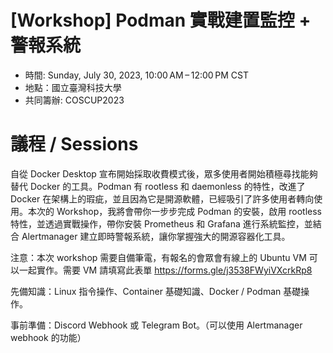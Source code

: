 # [Workshop] Podman 實戰建置監控 + 警報系統
- 時間: Sunday, July 30, 2023, 10:00 AM – 12:00 PM CST
- 地點：國立臺灣科技大學
- 共同籌辦: COSCUP2023

# 議程 / Sessions

自從 Docker Desktop 宣布開始採取收費模式後，眾多使用者開始積極尋找能夠替代 Docker 的工具。Podman 有 rootless 和 daemonless 的特性，改進了 Docker 在架構上的瑕疵，並且因為它是開源軟體，已經吸引了許多使用者轉向使用。本次的 Workshop，我將會帶你一步步完成 Podman 的安裝，啟用 rootless 特性，並透過實戰操作，帶你安裝 Prometheus 和 Grafana 進行系統監控，並結合 Alertmanager 建立即時警報系統，讓你掌握強大的開源容器化工具。

注意：本次 workshop 需要自備筆電，有報名的會眾會有線上的 Ubuntu VM 可以一起實作。需要 VM 請填寫此表單 https://forms.gle/j3538FWyiVXcrkRp8

先備知識：Linux 指令操作、Container 基礎知識、Docker / Podman 基礎操作。

事前準備：Discord Webhook 或 Telegram Bot。（可以使用 Alertmanager webhook 的功能）
